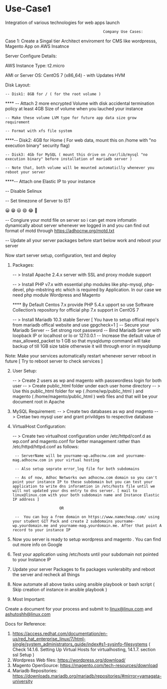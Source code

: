 # Use-Case1
Integration of various technologies for web apps launch

                                                Company Use Cases:

Case 1: Create a Singal tier Architect enviroment for CMS like wordpresss, Magento App on AWS Insatnce

Server Configure Details:

AWS Instance Type: t2.micro

AMI or Server OS: CentOS 7 (x86_64) - with Updates HVM

Disk Layout:

    -- Disk1: 8GB for / ( for the root volume )

  ****  -- Attach 2 more encrypted Volume with disk accidental termination policy at least 4GB Size of volume when you lauched your instance
    
    -- Make these volume LVM type for future app data size grow requirement
    
    -- Format with xfs file system
    
 ****-- Disk2: 4GB for Home ( For web data, mount this on /home with "no execution binary" security flag)
    
    -- Disk3: 4Gb for MySQL ( mount this drive on /var/lib/mysql "no execution binary" before installation of mariadb server )
    
    -- Note that, both volume will be mounted automaticlly whenever you reboot your server

****-- Attach one Elastic IP to your instance

-- Disable Selinux

-- Set timezone of Server to IST

😀️ 😁️ 😃️ 😄️ 😂️ 🤣️ 

-- Congiure your motd file on server so i can get more infomatin dynamically about server whenever we logged in and you can find out format of motd through  https://adhocnw.org/motd.txt

-- Update all your server packages before start below work and reboot your server

Now start server setup, configuration, test and deploy

1. Packages:

    -- > Install Apache 2.4.x server with SSL and proxy module support
    
    -- > Install PHP v7.x with essential php modules like php-mysql, php-devel, php-mbstring etc which is required by Application. In our case we need php module Wordpress and Magento

    **** By Default Centos 7.x provide PHP 5.4.x upport so use Software Collection’s repository for official php 7.x support in CentOS 7
    
    -- > Install Mariadb 10.3 stable Server [ You have to setup offical repo's from mariadb offical website and use gpgcheck=1 ]
        -- Secure your Mariadb Server
        -- Set strong root password
        -- Bind Mariadb Server with loopback IP or localhost or lo or 127.0.0.1
        -- Increase the default value of max_allowed_packet to 1 GB so that mysqldump command will take backup of till 1GB size table otherwsie it will through error in mysqldump

Note: Make your services automatically restart whenever server reboot in future [ Try to reboot server to check services ]


2. User Setup:

    -- > Create 2 users as wp and magento with passwordless login for both user
    -- > Create public_html folder under each user home directory
    -- > Use this public_html folder for wp ( /home/wp/public_html ) and magento ( /home/magento/public_html ) web files and that will be your document root in Apache

3. MySQL Requirement:
    -- > Create two databases as wp and magento
    -- > Cretae two mysql user and grant privildges to respective database

4. VirtualHost Configuration:

    -- > Create two virtualhost configuration under /etc/httpd/conf.d as wp.conf and magento.conf for better management rather than /etc/httpd/httpd.conf as follows:

        -- ServerName will be yourname-wp.adhocnw.com and yourname-mag.adhocnw.com in your virtual hosting

        -- Also setup seprate error_log file for both subdomains

        -- As of now, Adhoc Networks own adhocnw.com domain so you can't point your instance IP to these subdomain but you can test your application to write dns inforamtion in /etc/hosts file until we will not updated your dns entry to dns server. [ mail to linux@linux.com with your both subdomain name and Instance Elastic IP address ]
                            
                            OR

        --  You can buy a free domain on https://www.namecheap.com/ using your student GIT Pack and create 2 subdomains yourname-wp.yourdomain.me and yourname-mag.yourdomain.me. After that point A record to your instance IP

5. Now you server is ready to setup wordpress and magento . You can find out more info on Google

6. Test your application using /etc/hosts until your subdomain not pointed to your Instance IP

4. Update your server Packages to fix packages vunlerabilty and reboot the server and recheck all things

5. Now automate all above tasks using ansible playbook or bash script ( Skip creation of instance in ansible playbook )

7. Most Important:

Create a document for your process and submit to linux@linux.com and ashutoshh@linux.com

Docs for Reference:

1. https://access.redhat.com/documentation/en-us/red_hat_enterprise_linux/7/html-single/system_administrators_guide/index#s1-sysinfo-filesystems ( Check 14.1.6. Setting Up Virtual Hosts for virtualhosting, 14.1.7. section ssl Setup )
2. Wordpress Web files: https://wordpress.org/download/
3. Magento OpenSource: https://magento.com/tech-resources/download
4. Mariadb Repositories: https://downloads.mariadb.org/mariadb/repositories/#mirror=yamagata-university
